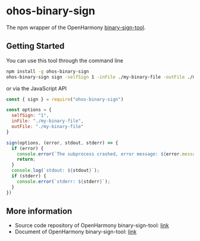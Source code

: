 
# ohos-binary-sign

The npm wrapper of the OpenHarmony [binary-sign-tool](https://gitcode.com/openharmony/docs/blob/master/zh-cn/application-dev/tools/binary-sign-tool.md).

## Getting Started

You can use this tool through the command line
```sh
npm install -g ohos-binary-sign
ohos-binary-sign sign -selfSign 1 -inFile ./my-binary-file -outFile ./my-binary-file
```

or via the JavaScript API
```js
const { sign } = require("ohos-binary-sign")

const options = {
  selfSign: "1",
  inFile: "./my-binary-file",
  outFile: "./my-binary-file"
}

sign(options, (error, stdout, stderr) => {
  if (error) {
    console.error(`The subprocess crashed, error message: ${error.message}`);
    return;
  }
  console.log(`stdout: ${stdout}`);
  if (stderr) {
    console.error(`stderr: ${stderr}`);
  }
})
```

## More information
- Source code repository of OpenHarmony binary-sign-tool: [link](https://gitcode.com/openharmony/developtools_hapsigner)
- Document of OpenHarmony binary-sign-tool: [link](https://gitcode.com/openharmony/docs/blob/master/zh-cn/application-dev/tools/binary-sign-tool.md)

